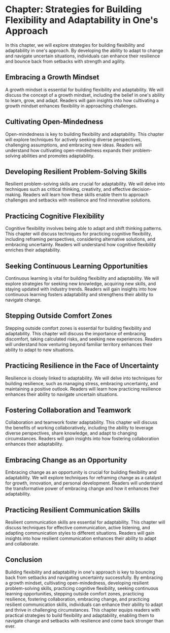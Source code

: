 Chapter: Strategies for Building Flexibility and Adaptability in One's Approach
===============================================================================

In this chapter, we will explore strategies for building flexibility and adaptability in one's approach. By developing the ability to adapt to change and navigate uncertain situations, individuals can enhance their resilience and bounce back from setbacks with strength and agility.

**Embracing a Growth Mindset**
------------------------------

A growth mindset is essential for building flexibility and adaptability. We will discuss the concept of a growth mindset, including the belief in one's ability to learn, grow, and adapt. Readers will gain insights into how cultivating a growth mindset enhances flexibility in approaching challenges.

**Cultivating Open-Mindedness**
-------------------------------

Open-mindedness is key to building flexibility and adaptability. This chapter will explore techniques for actively seeking diverse perspectives, challenging assumptions, and embracing new ideas. Readers will understand how cultivating open-mindedness expands their problem-solving abilities and promotes adaptability.

**Developing Resilient Problem-Solving Skills**
-----------------------------------------------

Resilient problem-solving skills are crucial for adaptability. We will delve into techniques such as critical thinking, creativity, and effective decision-making. Readers will learn how these skills enable them to approach challenges and setbacks with resilience and find innovative solutions.

**Practicing Cognitive Flexibility**
------------------------------------

Cognitive flexibility involves being able to adapt and shift thinking patterns. This chapter will discuss techniques for practicing cognitive flexibility, including reframing perspectives, considering alternative solutions, and embracing uncertainty. Readers will understand how cognitive flexibility enriches their adaptability.

**Seeking Continuous Learning Opportunities**
---------------------------------------------

Continuous learning is vital for building flexibility and adaptability. We will explore strategies for seeking new knowledge, acquiring new skills, and staying updated with industry trends. Readers will gain insights into how continuous learning fosters adaptability and strengthens their ability to navigate change.

**Stepping Outside Comfort Zones**
----------------------------------

Stepping outside comfort zones is essential for building flexibility and adaptability. This chapter will discuss the importance of embracing discomfort, taking calculated risks, and seeking new experiences. Readers will understand how venturing beyond familiar territory enhances their ability to adapt to new situations.

**Practicing Resilience in the Face of Uncertainty**
----------------------------------------------------

Resilience is closely linked to adaptability. We will delve into techniques for building resilience, such as managing stress, embracing uncertainty, and maintaining a positive outlook. Readers will learn how practicing resilience enhances their ability to navigate uncertain situations.

**Fostering Collaboration and Teamwork**
----------------------------------------

Collaboration and teamwork foster adaptability. This chapter will discuss the benefits of working collaboratively, including the ability to leverage diverse perspectives, share knowledge, and adapt to changing circumstances. Readers will gain insights into how fostering collaboration enhances their adaptability.

**Embracing Change as an Opportunity**
--------------------------------------

Embracing change as an opportunity is crucial for building flexibility and adaptability. We will explore techniques for reframing change as a catalyst for growth, innovation, and personal development. Readers will understand the transformative power of embracing change and how it enhances their adaptability.

**Practicing Resilient Communication Skills**
---------------------------------------------

Resilient communication skills are essential for adaptability. This chapter will discuss techniques for effective communication, active listening, and adapting communication styles to different situations. Readers will gain insights into how resilient communication enhances their ability to adapt and collaborate.

**Conclusion**
--------------

Building flexibility and adaptability in one's approach is key to bouncing back from setbacks and navigating uncertainty successfully. By embracing a growth mindset, cultivating open-mindedness, developing resilient problem-solving skills, practicing cognitive flexibility, seeking continuous learning opportunities, stepping outside comfort zones, practicing resilience, fostering collaboration, embracing change, and practicing resilient communication skills, individuals can enhance their ability to adapt and thrive in challenging circumstances. This chapter equips readers with practical strategies to build flexibility and adaptability, enabling them to navigate change and setbacks with resilience and come back stronger than ever.
